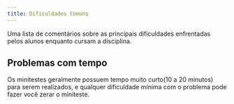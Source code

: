 ```yaml
---
title: Dificuldades Comuns
---
```


Uma lista de comentários sobre as principais dificuldades enfrentadas pelos alunos enquanto cursam a disciplina.

## Problemas com tempo

Os minitestes geralmente possuem tempo muito curto(10 a 20 minutos) para serem realizados, e qualquer dificuldade
mínima com o problema pode fazer você zerar o miniteste. 